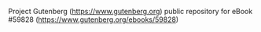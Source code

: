 Project Gutenberg (https://www.gutenberg.org) public repository for
eBook #59828 (https://www.gutenberg.org/ebooks/59828)
